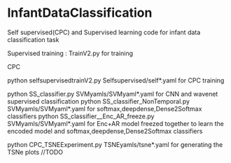 # InfantDataClassification
Self supervised(CPC) and Supervised learning code for infant data classification task


Supervised training : 
 TrainV2.py  for training 
 
 
CPC


python selfsupervisedtrainV2.py Selfsupervised/self*.yaml   for CPC training 

python SS_classifier.py  SVMyamls/SVMyaml*.yaml  for CNN and wavenet supervised classification 
python SS_classifier_NonTemporal.py  SVMyamls/SVMyaml*.yaml  for softmax,deepdense,Dense2Softmax classifiers
python SS_classifier__Enc_AR_freeze.py SVMyamls/SVMyaml*.yaml  for Enc+AR model freezed together to learn the encoded model and softmax,deepdense,Dense2Softmax classifiers

python CPC_TSNEExperiment.py TSNEyamls/tsne*.yaml for generating the TSNe plots
//TODO

